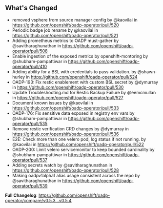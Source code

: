 ## What's Changed
* removed vsphere from source manager config by @kaovilai in https://github.com/openshift/oadp-operator/pull/520
* Periodic badge job rename by @kaovilai in https://github.com/openshift/oadp-operator/pull/521
* Adding prometheus metrics to OADP must-gather by @savitharaghunathan in https://github.com/openshift/oadp-operator/pull/508
* Enable ingestion of the exposed metrics by openshift-montoring by @shubham-pampattiwar in https://github.com/openshift/oadp-operator/pull/410
* Adding ability for a BSL with credentials to pass validation. by @shawn-hurley in https://github.com/openshift/oadp-operator/pull/524
* OADP-193: Fix restic enablement with custom BSL secret by @dymurray in https://github.com/openshift/oadp-operator/pull/530
* Update Troubleshooting.md for Restic Backup Failure by @eemcmullan in https://github.com/openshift/oadp-operator/pull/527
* Document known issues by @kaovilai in https://github.com/openshift/oadp-operator/pull/533
* OADP-176: Fix sensitive data exposed in registry env vars by @shubham-pampattiwar in https://github.com/openshift/oadp-operator/pull/535
* Remove restic verification CRD changes by @dymurray in https://github.com/openshift/oadp-operator/pull/536
* E2E: Check more than one velero pod, log status if not running. by @kaovilai in https://github.com/openshift/oadp-operator/pull/522
* OADP-200: Limit velero servicemonitor to keep bounded cardinality by @shubham-pampattiwar in https://github.com/openshift/oadp-operator/pull/537
* Adding secrets watch by @savitharaghunathan in https://github.com/openshift/oadp-operator/pull/528
* Making oadpv1alpha1 alias usage consistent across the repo by @savitharaghunathan in https://github.com/openshift/oadp-operator/pull/539


**Full Changelog**: https://github.com/openshift/oadp-operator/compare/v0.5.3...v0.5.4
